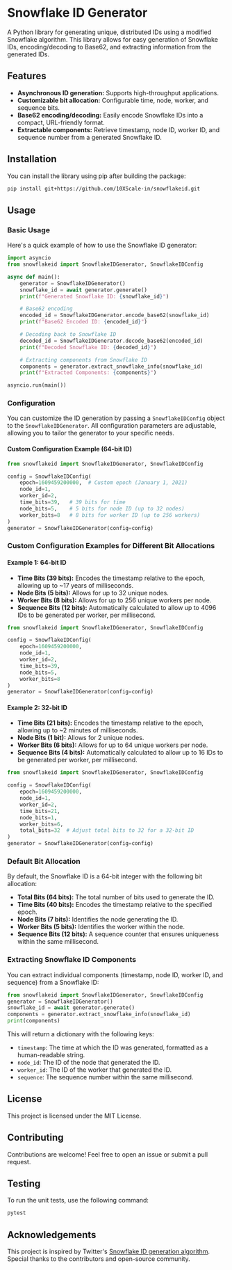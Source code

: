 # Snowflake ID Generator

A Python library for generating unique, distributed IDs using a modified Snowflake algorithm. This library allows for easy generation of Snowflake IDs, encoding/decoding to Base62, and extracting information from the generated IDs.

## Features

- **Asynchronous ID generation:** Supports high-throughput applications.
- **Customizable bit allocation:** Configurable time, node, worker, and sequence bits.
- **Base62 encoding/decoding:** Easily encode Snowflake IDs into a compact, URL-friendly format.
- **Extractable components:** Retrieve timestamp, node ID, worker ID, and sequence number from a generated Snowflake ID.

## Installation

You can install the library using pip after building the package:

```bash
pip install git+https://github.com/10XScale-in/snowflakeid.git
```

## Usage

### Basic Usage

Here's a quick example of how to use the Snowflake ID generator:

```python
import asyncio
from snowflakeid import SnowflakeIDGenerator, SnowflakeIDConfig

async def main():
    generator = SnowflakeIDGenerator()
    snowflake_id = await generator.generate()
    print(f"Generated Snowflake ID: {snowflake_id}")

    # Base62 encoding
    encoded_id = SnowflakeIDGenerator.encode_base62(snowflake_id)
    print(f"Base62 Encoded ID: {encoded_id}")

    # Decoding back to Snowflake ID
    decoded_id = SnowflakeIDGenerator.decode_base62(encoded_id)
    print(f"Decoded Snowflake ID: {decoded_id}")

    # Extracting components from Snowflake ID
    components = generator.extract_snowflake_info(snowflake_id)
    print(f"Extracted Components: {components}")

asyncio.run(main())
```

### Configuration

You can customize the ID generation by passing a `SnowflakeIDConfig` object to the `SnowflakeIDGenerator`. All configuration parameters are adjustable, allowing you to tailor the generator to your specific needs.

#### Custom Configuration Example (64-bit ID)

```python
from snowflakeid import SnowflakeIDGenerator, SnowflakeIDConfig

config = SnowflakeIDConfig(
    epoch=1609459200000,  # Custom epoch (January 1, 2021)
    node_id=1,
    worker_id=2,
    time_bits=39,   # 39 bits for time
    node_bits=5,    # 5 bits for node ID (up to 32 nodes)
    worker_bits=8   # 8 bits for worker ID (up to 256 workers)
)
generator = SnowflakeIDGenerator(config=config)
```

### Custom Configuration Examples for Different Bit Allocations

#### Example 1: 64-bit ID

- **Time Bits (39 bits):** Encodes the timestamp relative to the epoch, allowing up to ~17 years of milliseconds.
- **Node Bits (5 bits):** Allows for up to 32 unique nodes.
- **Worker Bits (8 bits):** Allows for up to 256 unique workers per node.
- **Sequence Bits (12 bits):** Automatically calculated to allow up to 4096 IDs to be generated per worker, per millisecond.

```python
from snowflakeid import SnowflakeIDGenerator, SnowflakeIDConfig

config = SnowflakeIDConfig(
    epoch=1609459200000,
    node_id=1,
    worker_id=2,
    time_bits=39,
    node_bits=5,
    worker_bits=8
)
generator = SnowflakeIDGenerator(config=config)
```

#### Example 2: 32-bit ID

- **Time Bits (21 bits):** Encodes the timestamp relative to the epoch, allowing up to ~2 minutes of milliseconds.
- **Node Bits (1 bit):** Allows for 2 unique nodes.
- **Worker Bits (6 bits):** Allows for up to 64 unique workers per node.
- **Sequence Bits (4 bits):** Automatically calculated to allow up to 16 IDs to be generated per worker, per millisecond.

```python
from snowflakeid import SnowflakeIDGenerator, SnowflakeIDConfig

config = SnowflakeIDConfig(
    epoch=1609459200000,
    node_id=1,
    worker_id=2,
    time_bits=21,
    node_bits=1,
    worker_bits=6,
    total_bits=32  # Adjust total bits to 32 for a 32-bit ID
)
generator = SnowflakeIDGenerator(config=config)
```

### Default Bit Allocation

By default, the Snowflake ID is a 64-bit integer with the following bit allocation:

- **Total Bits (64 bits):** The total number of bits used to generate the ID.
- **Time Bits (40 bits):** Encodes the timestamp relative to the specified epoch.
- **Node Bits (7 bits):** Identifies the node generating the ID.
- **Worker Bits (5 bits):** Identifies the worker within the node.
- **Sequence Bits (12 bits):** A sequence counter that ensures uniqueness within the same millisecond.

### Extracting Snowflake ID Components

You can extract individual components (timestamp, node ID, worker ID, and sequence) from a Snowflake ID:

```python
from snowflakeid import SnowflakeIDGenerator, SnowflakeIDConfig
generator = SnowflakeIDGenerator()
snowflake_id = await generator.generate()
components = generator.extract_snowflake_info(snowflake_id)
print(components)
```

This will return a dictionary with the following keys:
- `timestamp`: The time at which the ID was generated, formatted as a human-readable string.
- `node_id`: The ID of the node that generated the ID.
- `worker_id`: The ID of the worker that generated the ID.
- `sequence`: The sequence number within the same millisecond.

## License

This project is licensed under the MIT License.

## Contributing

Contributions are welcome! Feel free to open an issue or submit a pull request.

## Testing

To run the unit tests, use the following command:

```bash
pytest
```

## Acknowledgements
This project is inspired by Twitter's [Snowflake ID generation algorithm](https://blog.twitter.com/engineering/en_us/a/2010/announcing-snowflake). Special thanks to the contributors and open-source community.

